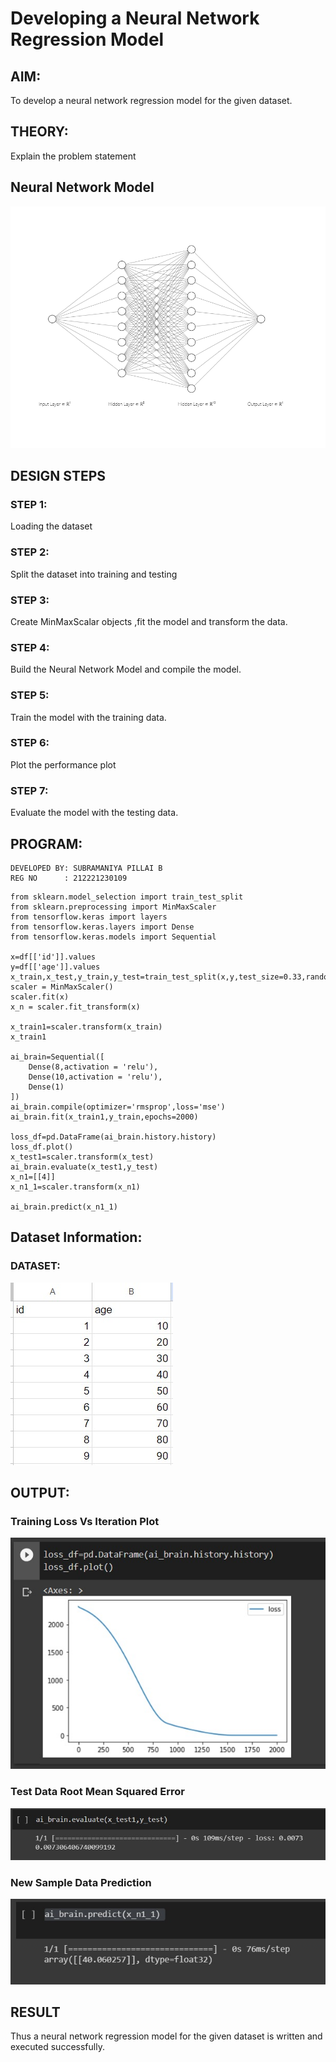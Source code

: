 # Developing a Neural Network Regression Model

## AIM:

To develop a neural network regression model for the given dataset.

## THEORY:

Explain the problem statement

## Neural Network Model
![git](./05.png)

## DESIGN STEPS

### STEP 1:

Loading the dataset

### STEP 2:

Split the dataset into training and testing

### STEP 3:

Create MinMaxScalar objects ,fit the model and transform the data.

### STEP 4:

Build the Neural Network Model and compile the model.

### STEP 5:

Train the model with the training data.

### STEP 6:

Plot the performance plot

### STEP 7:

Evaluate the model with the testing data.

## PROGRAM:
```
DEVELOPED BY: SUBRAMANIYA PILLAI B
REG NO      : 212221230109
```
```
from sklearn.model_selection import train_test_split
from sklearn.preprocessing import MinMaxScaler
from tensorflow.keras import layers
from tensorflow.keras.layers import Dense
from tensorflow.keras.models import Sequential

x=df[['id']].values
y=df[['age']].values
x_train,x_test,y_train,y_test=train_test_split(x,y,test_size=0.33,random_state=33)
scaler = MinMaxScaler()
scaler.fit(x)
x_n = scaler.fit_transform(x)

x_train1=scaler.transform(x_train)
x_train1

ai_brain=Sequential([
    Dense(8,activation = 'relu'),
    Dense(10,activation = 'relu'),
    Dense(1)
])
ai_brain.compile(optimizer='rmsprop',loss='mse')
ai_brain.fit(x_train1,y_train,epochs=2000)

loss_df=pd.DataFrame(ai_brain.history.history)
loss_df.plot()
x_test1=scaler.transform(x_test)
ai_brain.evaluate(x_test1,y_test)
x_n1=[[4]]
x_n1_1=scaler.transform(x_n1)

ai_brain.predict(x_n1_1)
```

## Dataset Information:
### DATASET:
![git](01.jpeg)

## OUTPUT:

### Training Loss Vs Iteration Plot

![git](02.jpeg)

### Test Data Root Mean Squared Error
![git](./04.jpeg)

### New Sample Data Prediction
![git](03.jpeg)

## RESULT
Thus a neural network regression model for the given dataset is written and executed successfully.


